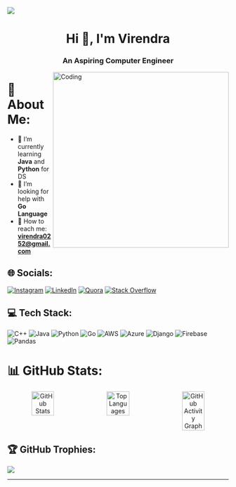 [![](https://visitcount.itsvg.in/api?id=Virendra108&icon=6&color=0)](https://visitcount.itsvg.in)

<h1 align="center">Hi 👋, I'm Virendra</h1>
<h3 align="center">An Aspiring Computer Engineer</h3>

<img align="right" alt="Coding" width="400" src="https://user-images.githubusercontent.com/74038190/235224431-e8c8c12e-6826-47f1-89fb-2ddad83b3abf.gif">

# 💢 About Me:
- 🌱 I’m currently learning **Java** and **Python** for DS
- 🤝 I’m looking for help with **Go Language**
- 📧 How to reach me: **virendra0252@gmail.com**

## 🌐 Socials:
[![Instagram](https://img.shields.io/badge/Instagram-%23E4405F.svg?logo=Instagram&logoColor=white)](https://instagram.com/virendra_ghule_8) 
[![LinkedIn](https://img.shields.io/badge/LinkedIn-%230077B5.svg?logo=linkedin&logoColor=white)](https://linkedin.com/in/virendra-ghule) 
[![Quora](https://img.shields.io/badge/Quora-%23B92B27.svg?logo=Quora&logoColor=white)](https://quora.com/profile/Virendra-Ghule) 
[![Stack Overflow](https://img.shields.io/badge/-Stackoverflow-FE7A16?logo=stack-overflow&logoColor=white)](https://stackoverflow.com/users/21892218)

## 💻 Tech Stack:
![C++](https://img.shields.io/badge/c++-%2300599C.svg?style=plastic&logo=c%2B%2B&logoColor=white) 
![Java](https://img.shields.io/badge/java-%23ED8B00.svg?style=plastic&logo=openjdk&logoColor=white) 
![Python](https://img.shields.io/badge/python-3670A0?style=plastic&logo=python&logoColor=ffdd54) 
![Go](https://img.shields.io/badge/go-%2300ADD8.svg?style=plastic&logo=go&logoColor=white) 
![AWS](https://img.shields.io/badge/AWS-%23FF9900.svg?style=plastic&logo=amazon-aws&logoColor=white) 
![Azure](https://img.shields.io/badge/azure-%230072C6.svg?style=plastic&logo=microsoftazure&logoColor=white) 
![Django](https://img.shields.io/badge/django-%23092E20.svg?style=plastic&logo=django&logoColor=white) 
![Firebase](https://img.shields.io/badge/Firebase-039BE5?style=plastic&logo=Firebase&logoColor=white) 
![Pandas](https://img.shields.io/badge/pandas-%23150458.svg?style=plastic&logo=pandas&logoColor=white)

# 📊 GitHub Stats:
<div align="center" style="display: flex; justify-content: space-between;">
  <img src="https://github-readme-stats.vercel.app/api?username=Virendra108&theme=dark&hide_border=true&include_all_commits=false&count_private=true" alt="GitHub Stats" width="32%" />
  <img src="https://github-readme-stats.vercel.app/api/top-langs/?username=Virendra108&theme=dark&hide_border=true&include_all_commits=false&count_private=true&layout=compact" alt="Top Languages" width="32%" />
  <img src="https://github-readme-activity-graph.vercel.app/graph?username=Virendra108&bg_color=000000&color=9e4c98&line=9e4c98&point=626060&area=true&hide_border=true" alt="GitHub Activity Graph" width="32%" />
</div>

## 🏆 GitHub Trophies:
![](https://github-profile-trophy.vercel.app/?username=Virendra108&theme=tokyonight&no-frame=true&no-bg=true&margin-w=4)

---
